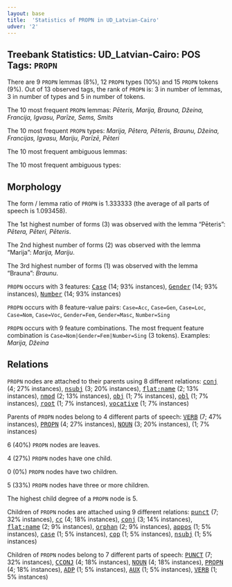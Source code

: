 ```yaml
---
layout: base
title:  'Statistics of PROPN in UD_Latvian-Cairo'
udver: '2'
---
```


## Treebank Statistics: UD_Latvian-Cairo: POS Tags: `PROPN`

There are 9 `PROPN` lemmas (8%), 12 `PROPN` types (10%) and 15 `PROPN` tokens (9%).
Out of 13 observed tags, the rank of `PROPN` is: 3 in number of lemmas, 3 in number of types and 5 in number of tokens.

The 10 most frequent `PROPN` lemmas: <em>Pēteris, Marija, Brauna, Džeina, Francija, Igvasu, Parīze, Sems, Smits</em>

The 10 most frequent `PROPN` types:  <em>Marija, Pētera, Pēteris, Braunu, Džeina, Francijas, Igvasu, Mariju, Parīzē, Pēteri</em>

The 10 most frequent ambiguous lemmas: 

The 10 most frequent ambiguous types:  



## Morphology

The form / lemma ratio of `PROPN` is 1.333333 (the average of all parts of speech is 1.093458).

The 1st highest number of forms (3) was observed with the lemma “Pēteris”: <em>Pētera, Pēteri, Pēteris</em>.

The 2nd highest number of forms (2) was observed with the lemma “Marija”: <em>Marija, Mariju</em>.

The 3rd highest number of forms (1) was observed with the lemma “Brauna”: <em>Braunu</em>.

`PROPN` occurs with 3 features: <tt><a href="lv_cairo-feat-Case.html">Case</a></tt> (14; 93% instances), <tt><a href="lv_cairo-feat-Gender.html">Gender</a></tt> (14; 93% instances), <tt><a href="lv_cairo-feat-Number.html">Number</a></tt> (14; 93% instances)

`PROPN` occurs with 8 feature-value pairs: `Case=Acc`, `Case=Gen`, `Case=Loc`, `Case=Nom`, `Case=Voc`, `Gender=Fem`, `Gender=Masc`, `Number=Sing`

`PROPN` occurs with 9 feature combinations.
The most frequent feature combination is `Case=Nom|Gender=Fem|Number=Sing` (3 tokens).
Examples: <em>Marija, Džeina</em>


## Relations

`PROPN` nodes are attached to their parents using 8 different relations: <tt><a href="lv_cairo-dep-conj.html">conj</a></tt> (4; 27% instances), <tt><a href="lv_cairo-dep-nsubj.html">nsubj</a></tt> (3; 20% instances), <tt><a href="lv_cairo-dep-flat-name.html">flat:name</a></tt> (2; 13% instances), <tt><a href="lv_cairo-dep-nmod.html">nmod</a></tt> (2; 13% instances), <tt><a href="lv_cairo-dep-obj.html">obj</a></tt> (1; 7% instances), <tt><a href="lv_cairo-dep-obl.html">obl</a></tt> (1; 7% instances), <tt><a href="lv_cairo-dep-root.html">root</a></tt> (1; 7% instances), <tt><a href="lv_cairo-dep-vocative.html">vocative</a></tt> (1; 7% instances)

Parents of `PROPN` nodes belong to 4 different parts of speech: <tt><a href="lv_cairo-pos-VERB.html">VERB</a></tt> (7; 47% instances), <tt><a href="lv_cairo-pos-PROPN.html">PROPN</a></tt> (4; 27% instances), <tt><a href="lv_cairo-pos-NOUN.html">NOUN</a></tt> (3; 20% instances),  (1; 7% instances)

6 (40%) `PROPN` nodes are leaves.

4 (27%) `PROPN` nodes have one child.

0 (0%) `PROPN` nodes have two children.

5 (33%) `PROPN` nodes have three or more children.

The highest child degree of a `PROPN` node is 5.

Children of `PROPN` nodes are attached using 9 different relations: <tt><a href="lv_cairo-dep-punct.html">punct</a></tt> (7; 32% instances), <tt><a href="lv_cairo-dep-cc.html">cc</a></tt> (4; 18% instances), <tt><a href="lv_cairo-dep-conj.html">conj</a></tt> (3; 14% instances), <tt><a href="lv_cairo-dep-flat-name.html">flat:name</a></tt> (2; 9% instances), <tt><a href="lv_cairo-dep-orphan.html">orphan</a></tt> (2; 9% instances), <tt><a href="lv_cairo-dep-appos.html">appos</a></tt> (1; 5% instances), <tt><a href="lv_cairo-dep-case.html">case</a></tt> (1; 5% instances), <tt><a href="lv_cairo-dep-cop.html">cop</a></tt> (1; 5% instances), <tt><a href="lv_cairo-dep-nsubj.html">nsubj</a></tt> (1; 5% instances)

Children of `PROPN` nodes belong to 7 different parts of speech: <tt><a href="lv_cairo-pos-PUNCT.html">PUNCT</a></tt> (7; 32% instances), <tt><a href="lv_cairo-pos-CCONJ.html">CCONJ</a></tt> (4; 18% instances), <tt><a href="lv_cairo-pos-NOUN.html">NOUN</a></tt> (4; 18% instances), <tt><a href="lv_cairo-pos-PROPN.html">PROPN</a></tt> (4; 18% instances), <tt><a href="lv_cairo-pos-ADP.html">ADP</a></tt> (1; 5% instances), <tt><a href="lv_cairo-pos-AUX.html">AUX</a></tt> (1; 5% instances), <tt><a href="lv_cairo-pos-VERB.html">VERB</a></tt> (1; 5% instances)

